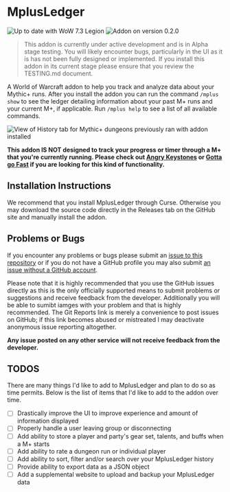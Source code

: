 # MplusLedger

<img src="https://img.shields.io/badge/wow-7.3-brightgreen.svg" alt="Up to date with WoW 7.3 Legion" />
<img src="https://img.shields.io/badge/version-0.3.1-blue.svg" alt="Addon on version 0.2.0" />

> This addon is currently under active development and is in Alpha stage testing. You will likely encounter bugs, 
> particularly in the UI as it is has not been fully designed or implemented. If you install this addon in its 
> current stage please ensure that you review the TESTING.md document.

A World of Warcraft addon to help you track and analyze data about your Mythic+ runs. After you install the addon you can 
run the command `/mplus show` to see the ledger detailing information about your past M+ runs and your current M+, 
if applicable. Run `/mplus help` to see a list of all available commands.

<img src="https://i.imgur.com/sGrckgf.png" alt="View of History tab for Mythic+ dungeons previously ran with addon installed" />

**This addon IS NOT designed to track your progress or timer through a M+ that you're currently running. Please check out 
[Angry Keystones](https://mods.curse.com/addons/wow/angry-keystones) or [Gotta go Fast](https://mods.curse.com/addons/wow/gottagofast) 
if you are looking for this kind of functionality.**

## Installation Instructions

We recommend that you install MplusLedger through Curse. Otherwise you may download the source code directly in the Releases tab on 
the GitHub site and manually install the addon.

## Problems or Bugs

If you encounter any problems or bugs please submit an [issue to this repository](https://github.com/velukh/MplusLedger/issues) 
or if you do not have a GitHub profile you may also submit [an issue without a GitHub account](https://gitreports.com/issue/velukh/MplusLedger).

Please note that it is highly recommended that you use the GitHub issues directly as this is the only officially supported 
means to submit problems or suggestions and receive feedback from the developer. Additionally you will be able to sumibt 
iamges with your problem and that is highly recommended. The Git Reports link is merely a convenience to post issues on 
GitHub; if this link becomes abused or mistreated I may deactivate anonymous issue reporting altogether.  

**Any issue posted on any other service will not receive feedback from the developer.**

## TODOS

There are many things I'd like to add to MplusLedger and plan to do so as time permits. Below is the list of items that 
I'd like to add to the addon over time.

- [ ] Drastically improve the UI to improve experience and amount of information displayed
- [ ] Properly handle a user leaving group or disconnecting
- [ ] Add ability to store a player and party's gear set, talents, and buffs when a M+ starts
- [ ] Add ability to rate a dungeon run or individual player
- [ ] Add ability to sort, filter and/or search over your MplusLedger history
- [ ] Provide ability to export data as a JSON object
- [ ] Add a supplemental website to upload and backup your MplusLedger data
